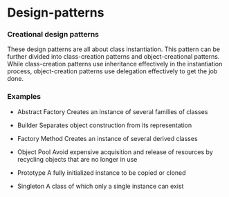 # Design-patterns

<h3>Creational design patterns</h3>

These design patterns are all about class instantiation.
This pattern can be further divided into class-creation patterns and object-creational patterns.
While class-creation patterns use inheritance effectively in the instantiation process, object-creation patterns use delegation effectively to get the job done.

<h3>Examples</h3>

- Abstract Factory
  Creates an instance of several families of classes

- Builder
  Separates object construction from its representation

- Factory Method
  Creates an instance of several derived classes

- Object Pool
  Avoid expensive acquisition and release of resources by recycling objects that are no longer in use

- Prototype
  A fully initialized instance to be copied or cloned

- Singleton
  A class of which only a single instance can exist
